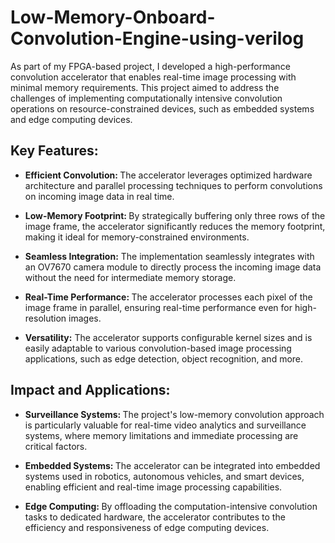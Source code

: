 # <b> Low-Memory-Onboard-Convolution-Engine-using-verilog </b>

As part of my FPGA-based project, I developed a high-performance convolution accelerator that enables real-time image processing with minimal memory requirements. This project aimed to address the challenges of implementing computationally intensive convolution operations on resource-constrained devices, such as embedded systems and edge computing devices.

## <b>  Key Features: </b>

- <b>  Efficient Convolution: </b> The accelerator leverages optimized hardware architecture and parallel processing techniques to perform convolutions on incoming image data in real time.

- <b>  Low-Memory Footprint: </b> By strategically buffering only three rows of the image frame, the accelerator significantly reduces the memory footprint, making it ideal for memory-constrained environments.

- <b>  Seamless Integration:</b>  The implementation seamlessly integrates with an OV7670 camera module to directly process the incoming image data without the need for intermediate memory storage.

- <b>  Real-Time Performance: </b> The accelerator processes each pixel of the image frame in parallel, ensuring real-time performance even for high-resolution images.

- <b>  Versatility:</b>  The accelerator supports configurable kernel sizes and is easily adaptable to various convolution-based image processing applications, such as edge detection, object recognition, and more.

## <b>  Impact and Applications: </b>

- <b>  Surveillance Systems: </b> The project's low-memory convolution approach is particularly valuable for real-time video analytics and surveillance systems, where memory limitations and immediate processing are critical factors.

- <b>  Embedded Systems: </b> The accelerator can be integrated into embedded systems used in robotics, autonomous vehicles, and smart devices, enabling efficient and real-time image processing capabilities.

- <b>  Edge Computing: </b> By offloading the computation-intensive convolution tasks to dedicated hardware, the accelerator contributes to the efficiency and responsiveness of edge computing devices.
